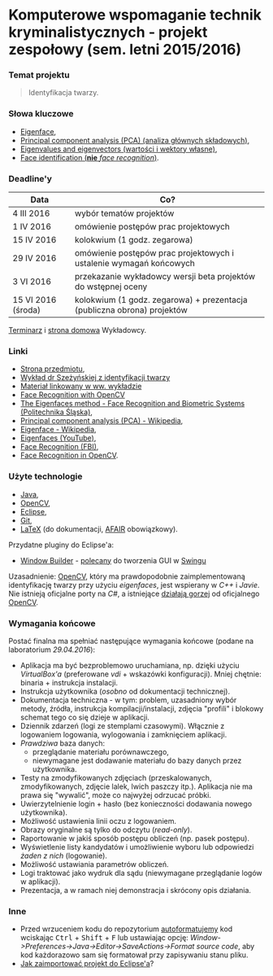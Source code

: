 # Komputerowe wspomaganie technik kryminalistycznych - projekt zespołowy (sem. letni 2015/2016) #

### Temat projektu ###

> Identyfikacja twarzy.

### Słowa kluczowe ###

- [Eigenface](https://www.google.pl/search?q=Eigenface),
- [Principal component analysis (PCA) (analiza głównych składowych)](https://en.wikipedia.org/wiki/Principal_component_analysis),
- [Eigenvalues and eigenvectors (wartości i wektory własne)](https://en.wikipedia.org/wiki/Eigenvalues_and_eigenvectors),
- [Face identification (**nie** *face recognition*)](https://www.google.pl/search?q=face+identification).

### Deadline'y ###

Data | Co?
---|---
4 III 2016 | wybór tematów projektów
1 IV 2016 | omówienie postępów prac projektowych
15 IV 2016 | kolokwium (1 godz. zegarowa)
29 IV 2016 | omówienie postępów prac projektowych i ustalenie wymagań końcowych
3 VI 2016 | przekazanie wykładowcy wersji beta projektów do wstępnej oceny
15 VI 2016 (środa) | kolokwium (1 godz. zegarowa) + prezentacja (publiczna obrona) projektów

[Terminarz](https://staff.elka.pw.edu.pl/~mszezyns/CAF/index.html) i [strona domowa](https://staff.elka.pw.edu.pl/~mszezyns/CAF/index.html) Wykładowcy.

### Linki ###
- [Strona przedmiotu](https://staff.elka.pw.edu.pl/~mszezyns/CAF/index.html),
- [Wykład dr Szeżyńskiej z identyfikacji twarzy](http://staff.elka.pw.edu.pl/~mszezyns/CAF/priv/CAF_w11_identyfikacja_twarzy.pdf)
- [Materiał linkowany w ww. wykładzie](http://www.shervinemami.info/faceRecognition.html)
- [Face Recognition with OpenCV](http://docs.opencv.org/2.4/modules/contrib/doc/facerec/facerec_tutorial.html)
- [The Eigenfaces method - Face Recognition and Biometric Systems (Politechnika Śląska)](http://sun.aei.polsl.pl/~mkawulok/stud/fr/lect/07.pdf),
- [Principal component analysis (PCA) - Wikipedia](https://en.wikipedia.org/wiki/Principal_component_analysis),
- [Eigenface - Wikipedia](https://en.wikipedia.org/wiki/Eigenface),
- [Eigenfaces (YouTube)](https://www.youtube.com/watch?v=_lY74pXWlS8),
- [Face Recognition (FBI)](https://www.fbi.gov/about-us/cjis/fingerprints_biometrics/biometric-center-of-excellence/files/face-recognition.pdf),
- [Face Recognition in OpenCV](http://docs.opencv.org/2.4/modules/contrib/doc/facerec/facerec_api.html).

### Użyte technologie ###

- [Java](https://www.java.com/),
- [OpenCV](http://opencv.org/),
- [Eclipse](https://eclipse.org/),
- [Git](https://git-scm.com/),
- [LaTeX](https://www.latex-project.org/) (do dokumentacji, [AFAIR](https://en.wiktionary.org/wiki/AFAIR) obowiązkowy).

Przydatne pluginy do Eclipse'a:
- [Window Builder](http://www.eclipse.org/windowbuilder/) - [polecany](http://stackoverflow.com/questions/6533243/create-gui-using-eclipse-java) do tworzenia GUI w [Swingu](https://en.wikipedia.org/wiki/Swing_(Java))

Uzasadnienie: [OpenCV](http://opencv.org/), który ma prawdopodobnie zaimplementowaną identyfikację twarzy przy użyciu *eigenfaces*, jest wspierany w *C++* i *Javie*. Nie istnieją oficjalne porty na *C#*, a istniejące [działają gorzej](http://stackoverflow.com/questions/85569/net-dotnet-wrappers-for-opencv) od oficjalnego [OpenCV](http://opencv.org/).

### Wymagania końcowe ###

Postać finalna ma spełniać następujące wymagania końcowe (podane na laboratorium *29.04.2016*):
- Aplikacja ma być bezproblemowo uruchamiana, np. dzięki użyciu *VirtualBox'a* (preferowane *vdi* + wskazówki konfiguracji). Mniej chętnie: binaria + instrukcja instalacji.
- Instrukcja użytkownika (*osobno* od dokumentacji technicznej).
- Dokumentacja techniczna - w tym: problem, uzasadniony wybór metody, źródła, instrukcja kompilacji/instalacji, zdjęcia "profili" i blokowy schemat tego co się dzieje w aplikacji.
- Dziennik zdarzeń (logi ze stemplami czasowymi). Włącznie z logowaniem logowania, wylogowania i zamknięciem aplikacji.
- *Prawdziwa* baza danych:
  - przeglądanie materiału porównawczego,
  - niewymagane jest dodawanie materiału do bazy danych przez użytkownika.
- Testy na zmodyfikowanych zdjęciach (przeskalowanych, zmodyfikowanych, zdjęcie lalek, lwich paszczy itp.). Aplikacja nie ma prawa się "wywalić", może co najwyżej odrzucać próbki.
- Uwierzytelnienie login + hasło (bez konieczności dodawania nowego użytkownika).
- Możliwość ustawienia linii oczu z logowaniem.
- Obrazy oryginalne są tylko do odczytu (*read-only*).
- Raportowanie w jakiś sposób postępu obliczeń (np. pasek postępu).
- Wyświetlenie listy kandydatów i umożliwienie wyboru lub odpowiedzi *żaden z nich* (logowanie).
- Możliwość ustawiania parametrów obliczeń.
- Logi traktować jako wydruk dla sądu (niewymagane przeglądanie logów w aplikacji).
- Prezentacja, a w ramach niej demonstracja i skrócony opis działania.

### Inne ###

- Przed wrzuceniem kodu do repozytorium [autoformatujemy](http://stackoverflow.com/questions/15655126/how-to-auto-format-code-in-eclipse) kod wciskając <kbd>Ctrl</kbd> + <kbd>Shift</kbd> + <kbd>F</kbd> lub ustawiając opcję: *Window->Preferences->Java->Editor->SaveActions->Format source code*, aby kod każdorazowo sam się formatował przy zapisywaniu stanu pliku.
- [Jak zaimportować projekt do Eclipse'a](http://stackoverflow.com/questions/2636201/how-to-create-a-project-from-existing-source-in-eclipse-and-then-find-it)?

